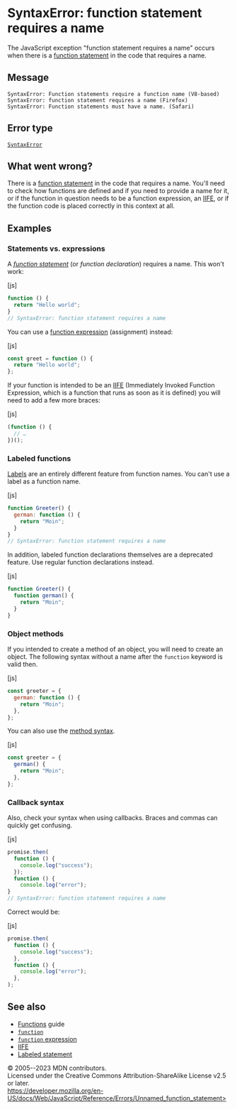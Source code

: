 SyntaxError: function statement requires a name
===============================================

 
The JavaScript exception \"function statement requires a name\" occurs
when there is a [function statement](../statements/function) in the code
that requires a name.


 
Message
-------

 
```text
SyntaxError: Function statements require a function name (V8-based)
SyntaxError: function statement requires a name (Firefox)
SyntaxError: Function statements must have a name. (Safari)
```



 
Error type 
----------

 
[`SyntaxError`](../global_objects/syntaxerror)



 
What went wrong? 
----------------

 
There is a [function statement](../statements/function) in the code that
requires a name. You\'ll need to check how functions are defined and if
you need to provide a name for it, or if the function in question needs
to be a function expression, an
[IIFE](https://developer.mozilla.org/en-US/docs/Glossary/IIFE), or if
the function code is placed correctly in this context at all.



 
Examples
--------


 
### Statements vs. expressions 

 
A *[function statement](../statements/function)* (or *function
declaration*) requires a name. This won\'t work:

 
 
[js]


```js
function () {
  return "Hello world";
}
// SyntaxError: function statement requires a name
```


You can use a [function expression](../operators/function) (assignment)
instead:

 
 
[js]


```js
const greet = function () {
  return "Hello world";
};
```


If your function is intended to be an
[IIFE](https://en.wikipedia.org/wiki/Immediately-invoked_function_expression)
(Immediately Invoked Function Expression, which is a function that runs
as soon as it is defined) you will need to add a few more braces:

 
 
[js]


```js
(function () {
  // …
})();
```




 
### Labeled functions 

 
[Labels](../statements/label) are an entirely different feature from
function names. You can\'t use a label as a function name.

 
 
[js]


```js
function Greeter() {
  german: function () {
    return "Moin";
  }
}
// SyntaxError: function statement requires a name
```


In addition, labeled function declarations themselves are a deprecated
feature. Use regular function declarations instead.

 
 
[js]


```js
function Greeter() {
  function german() {
    return "Moin";
  }
}
```




 
### Object methods 

 
If you intended to create a method of an object, you will need to create
an object. The following syntax without a name after the `function`
keyword is valid then.

 
 
[js]


```js
const greeter = {
  german: function () {
    return "Moin";
  },
};
```


You can also use the [method syntax](../functions/method_definitions).

 
 
[js]


```js
const greeter = {
  german() {
    return "Moin";
  },
};
```




 
### Callback syntax 

 
Also, check your syntax when using callbacks. Braces and commas can
quickly get confusing.

 
 
[js]


```js
promise.then(
  function () {
    console.log("success");
  });
  function () {
    console.log("error");
}
// SyntaxError: function statement requires a name
```


Correct would be:

 
 
[js]


```js
promise.then(
  function () {
    console.log("success");
  },
  function () {
    console.log("error");
  },
);
```




 
See also 
--------

 
-   [Functions](https://developer.mozilla.org/en-US/docs/Web/JavaScript/Guide/Functions)
    guide
-   [`function`](../statements/function)
-   [`function` expression](../operators/function)
-   [IIFE](https://developer.mozilla.org/en-US/docs/Glossary/IIFE)
-   [Labeled statement](../statements/label)



 
© 2005--2023 MDN contributors.\
Licensed under the Creative Commons Attribution-ShareAlike License v2.5
or later.\
https://developer.mozilla.org/en-US/docs/Web/JavaScript/Reference/Errors/Unnamed_function_statement>

